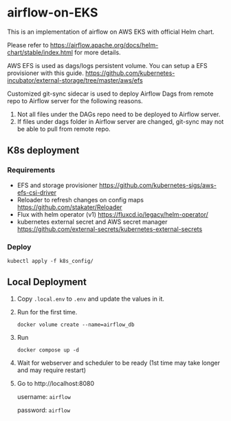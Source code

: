 # airflow-on-EKS

This is an implementation of airflow on AWS EKS with official Helm chart.

Please refer to https://airflow.apache.org/docs/helm-chart/stable/index.html for more details.

AWS EFS is used as dags/logs persistent volume.
You can setup a EFS provisioner with this guide.
https://github.com/kubernetes-incubator/external-storage/tree/master/aws/efs

Customized git-sync sidecar is used to deploy Airflow Dags from remote repo to Airflow server for the following reasons.

1. Not all files under the DAGs repo need to be deployed to Airflow server.
1. If files under dags folder in Airflow server are changed, git-sync may not be able to pull from remote repo.

## K8s deployment

### Requirements
- EFS and storage provisioner
  https://github.com/kubernetes-sigs/aws-efs-csi-driver
- Reloader to refresh changes on config maps
  https://github.com/stakater/Reloader
- Flux with helm operator (v1)
  https://fluxcd.io/legacy/helm-operator/
- kubernetes external secret and AWS secret manager
  https://github.com/external-secrets/kubernetes-external-secrets

### Deploy
```shell
kubectl apply -f k8s_config/
```

## Local Deployment

1. Copy `.local.env` to `.env` and update the values in it.
1. Run for the first time.
    ```shell
    docker volume create --name=airflow_db
    ```
1. Run
    ```shell
    docker compose up -d
    ```
1. Wait for webserver and scheduler to be ready (1st time may take longer and may require restart)
1. Go to http://localhost:8080

    username: `airflow`

    password: `airflow`
